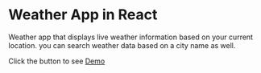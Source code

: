 <h1>Weather App in React</h1>
<p>Weather app that displays live weather information based on your current location. you can search weather data based on a city name as well.</p>
Click the button to see <a href="https://project-fc859.web.app/">Demo</a>
